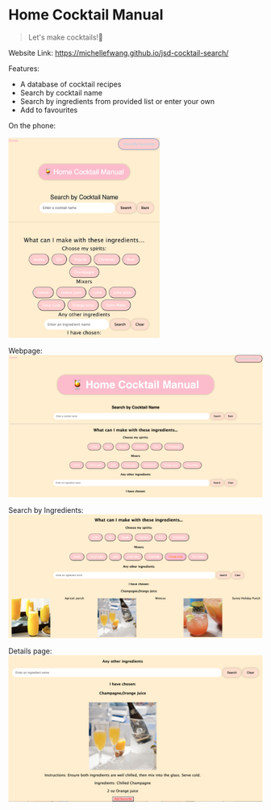 # Home Cocktail Manual

> Let's make cocktails!🍹

Website Link: https://michellefwang.github.io/jsd-cocktail-search/

Features:
- A database of cocktail recipes
- Search by cocktail name
- Search by ingredients from provided list or enter your own
- Add to favourites

On the phone:

<img src="./Images/Phone%20version.png" width=300/>

Webpage:
![image](./Images/Main%20page.png)

Search by Ingredients:
<img src="./Images/Search%20by%20ingredients.png"/>

Details page:
<img src="./Images/Details.png"/>


